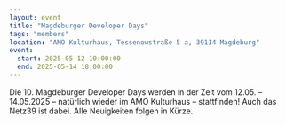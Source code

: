```yaml
---
layout: event
title: "Magdeburger Developer Days"
tags: "members"
location: "AMO Kulturhaus, Tessenowstraße 5 a, 39114 Magdeburg"
event:
  start: 2025-05-12 10:00:00
  end: 2025-05-14 18:00:00
---
```


Die 10. Magdeburger Developer Days werden in der Zeit vom 12.05. – 14.05.2025 – natürlich wieder im AMO Kulturhaus – stattfinden! Auch das Netz39 ist dabei. Alle Neuigkeiten folgen in Kürze.
